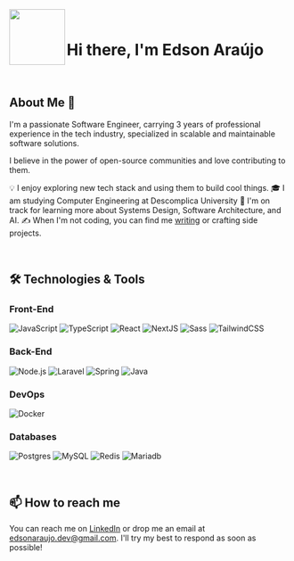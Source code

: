 <div style="display: block">
<img height="100em"align="left" src="https://media.giphy.com/media/Vbtc9VG51NtzT1Qnv1/giphy.gif">
</div>
<br>
  
 #      Hi there, I'm Edson Araújo 

<br>

## About Me 🚀
I'm a passionate Software Engineer, carrying 3 years of professional experience in the tech industry, specialized in scalable and maintainable software solutions.  

I believe in the power of open-source communities and love contributing to them.

💡 I enjoy exploring new tech stack and using them to build cool things.
🎓 I am studying Computer Engineering at Descomplica University
🌱 I'm on track for learning more about Systems Design, Software Architecture, and AI.
✍️ When I'm not coding, you can find me [writing](https://dev.to/eu_edsonaraujo) or crafting side projects.

<br>

## 🛠️ Technologies & Tools

### Front-End
![JavaScript](https://img.shields.io/badge/-JavaScript-000?&logo=JavaScript)
![TypeScript](https://img.shields.io/badge/-TypeScript-000?&logo=TypeScript)
![React](https://img.shields.io/badge/-React-000?&logo=React)
![NextJS](https://img.shields.io/badge/-NextJS-000?&logo=Next.js)
![Sass](https://img.shields.io/badge/-Sass-000?&logo=sass)
![TailwindCSS](https://img.shields.io/badge/Tailwind_CSS-000?&logo=tailwind-css)

### Back-End
![Node.js](https://img.shields.io/badge/-Node.js-000?&logo=node.js)
![Laravel](https://img.shields.io/badge/-Laravel-000?&logo=laravel)
![Spring](https://img.shields.io/badge/-Spring-000?&logo=spring)
![Java](https://img.shields.io/badge/-Java-000?&logo=java)

### DevOps
![Docker](https://img.shields.io/badge/-Docker-000?&logo=Docker)

### Databases
![Postgres](https://img.shields.io/badge/PostgreSQL-000?logo=postgresql)
![MySQL](https://img.shields.io/badge/-MySQL-000?&logo=MySQL)
![Redis](https://img.shields.io/badge/-Redis-000?&logo=Redis)
![Mariadb](https://img.shields.io/badge/-Mariadb-000?&logo=mariadb)

<br>
 
## 📫 How to reach me

You can reach me on [LinkedIn](https://www.linkedin.com/in/edson-alves-araujo/) or drop me an email at edsonaraujo.dev@gmail.com. I'll try my best to respond as soon as possible!
